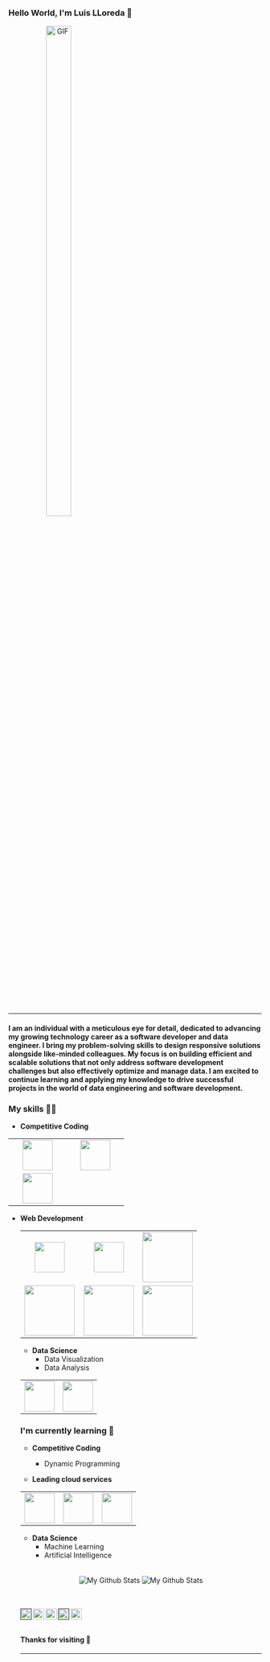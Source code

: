 ### Hello World, I'm Luis LLoreda 👋

<div align="center" style="width: 200px;">
  <img alt="GIF" src="https://media1.giphy.com/media/v1.Y2lkPTc5MGI3NjExdnlob2ExdXYzNjljaGpkYXJ1YzRmdThpbmVsYTZ1aHVuaWtmZHJlcyZlcD12MV9pbnRlcm5hbF9naWZfYnlfaWQmY3Q9Zw/CGmsbuXbg76ubc9vtT/giphy.gif" width="50%"/>
</div>


-----
#### I am an individual with a meticulous eye for detail, dedicated to advancing my growing technology career as a software developer and data engineer. I bring my problem-solving skills to design responsive solutions alongside like-minded colleagues. My focus is on building efficient and scalable solutions that not only address software development challenges but also effectively optimize and manage data. I am excited to continue learning and applying my knowledge to drive successful projects in the world of data engineering and software development.

### My skills :woman_technologist:
- **Competitive Coding**
<table>
<tbody>
 <tr>
<td align="center" width="33%">
<img height=60px src="https://www.vectorlogo.zone/logos/python/python-ar21.svg"> 
</td>

<td align="center" width="33%">
<img height=60px src="https://www.vectorlogo.zone/logos/r-project/r-project-icon.svg"> 
</td>
</tr>

<td align="center" width="33%">
<img height=60px src="https://www.vectorlogo.zone/logos/flutterio/flutterio-ar21.svg"> 
</td>
</tr>


</tbody>
</table>


- **Web Development**

  <table>
<tbody>
 <tr>
<td align="center" width="33%">
<img height=60px src="https://www.vectorlogo.zone/logos/djangoproject/djangoproject-ar21.svg"> 
</td>

<td align="center" width="33%">
<img height=60px src="https://www.vectorlogo.zone/logos/mysql/mysql-official.svg"> 
</td>

<td align="center" width="33%">
<img height=100px src="https://www.vectorlogo.zone/logos/postgresql/postgresql-vertical.svg"> 
</td>

</td>

</tr>

<td align="center" width="33%">
<img height=100px src="https://www.vectorlogo.zone/logos/nodejs/nodejs-ar21.svg"> 
 
<td align="center" width="33%">
<img height=100px src="https://www.vectorlogo.zone/logos/mongodb/mongodb-ar21.svg"> 
</td>

<td align="center" width="33%">
<img height=100px src="https://www.vectorlogo.zone/logos/w3_html5/w3_html5-ar21.svg"> 
</td>
<tr>
 
 </tr>
</tbody>
</table>






- **Data Science**
  - Data Visualization
  - Data Analysis
 <table>
<tbody>
 <tr>
<td align="center" width="50%">
<img height=60px src="https://www.vectorlogo.zone/logos/python/python-ar21.svg"> 
</td>

<td align="center" width="50%">
<img height=60px src="https://www.vectorlogo.zone/logos/r-project/r-project-icon.svg"> 
</td>
</tr>
</tbody>
</table>

### I'm currently learning :open_book:
- **Competitive Coding**
    - Dynamic Programming
    
- **Leading cloud services**
<table>
  <tbody>
    <tr>
      <td align="center" width="33%">
        <img height=60px src="https://www.vectorlogo.zone/logos/google_cloud/google_cloud-ar21.svg"> 
      </td>
      <td align="center" width="33%">
        <img height=60px src="https://www.vectorlogo.zone/logos/amazon_aws/amazon_aws-ar21.svg"> 
      </td>
      <td align="center" width="33%">
        <img height=60px src="https://www.vectorlogo.zone/logos/microsoft_azure/microsoft_azure-ar21.svg"> 
      </td>
    </tr>
  </tbody>
</table>


 - **Data Science**
   - Machine Learning
   - Artificial Intelligence
    
<br>
<p align="center">
<img align="center" src="https://github-readme-stats.vercel.app/api/top-langs/?username=Llore102&layout=compact&theme=radical" alt="My Github Stats">
<img align="center" src="https://github-readme-stats.vercel.app/api?username=Llore102&&show_icons=true&theme=radical&count_private=true&include_all_commits=true" alt="My Github Stats">
</p>

<br> <br>
 <a href="">
  <img align="left" alt="Luis LLoreda Twitter" width="22px" src="https://cdn.jsdelivr.net/npm/simple-icons@v3/icons/twitter.svg" />
</a>
<a href="https://www.linkedin.com/in/luis-lloreda-345759200/">
  <img align="left" alt="Luis LLoreda LinkedIn" width="22px" src="https://cdn.jsdelivr.net/npm/simple-icons@v3/icons/linkedin.svg" />
</a>
<a href="https://github.com/Llore102">
  <img align="left" alt="Luis LLoreda Github" width="22px" src="https://cdn.jsdelivr.net/npm/simple-icons@v3/icons/github.svg" />
</a>
<a href="">
  <img align="left" alt="Luis LLoreda Instagram" width="22px" src="https://cdn.jsdelivr.net/npm/simple-icons@v3/icons/instagram.svg" />
</a>
<a href="https://www.facebook.com/lloreda23">
  <img align="left" alt="Luis LLoreda Facebook" width="22px" src="https://cdn.jsdelivr.net/npm/simple-icons@v3/icons/facebook.svg" />
</a>
<br><br>

#### Thanks for visiting 👋
<!--![VisitorCount](https://profile-counter.glitch.me/Shreya549/count.svg)



<br>
<br>

<!--
<table>
<tbody>
 <tr>
<td align="center" width="50%">
<img height=60px src="https://www.vectorlogo.zone/logos/graphql/graphql-ar21.svg"> 
</td>
<td align="center" width="50%">
<img height=60px src="https://www.vectorlogo.zone/logos/reactjs/reactjs-ar21.svg"> 
</td>
</tr>
</tbody>
</table>
<br>
<p align="center">
  <img align="center" src="https://github-readme-stats.vercel.app/api/top-langs/?username=Shreya549&theme=radical" />
<img align="center" src="https://github-readme-stats.vercel.app/api?username=Shreya549&&show_icons=true&theme=radical" alt="My Github Stats">
</p>
<a href="https://github.com/Shreya549">
  <img align="center" src="https://github-readme-stats.vercel.app/api/top-langs/?username=Shreya549&theme=radical" />
</a>
**Shreya549/Shreya549** is a ✨ _special_ ✨ repository because its `README.md` (this file) appears on your GitHub profile.

Here are some ideas to get you started:

- 🔭 I’m currently working on ...
- 🌱 I’m currently learning ...
- 👯 I’m looking to collaborate on ...
- 🤔 I’m looking for help with ...
- 💬 Ask me about ...
- 📫 How to reach me: ...
- 😄 Pronouns: ...
- ⚡ Fun fact: ...
-->

----
